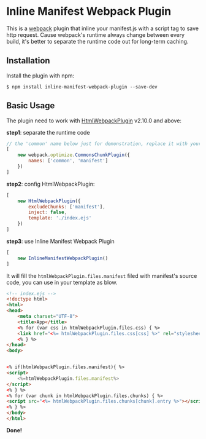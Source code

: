 Inline Manifest Webpack Plugin
===================

This is a [webpack](http://webpack.github.io/) plugin that inline your manifest.js with a script tag to save http request. Cause webpack's runtime always change between every build, it's better to separate the runtime code out for long-term caching.


Installation
------------
Install the plugin with npm:
```shell
$ npm install inline-manifest-webpack-plugin --save-dev
```

Basic Usage
-----------

The plugin need to work with [HtmlWebpackPlugin](https://www.npmjs.com/package/html-webpack-plugin) v2.10.0 and above:

__step1__: separate the runtime code
```javascript
// the 'common' name below just for demonstration, replace it with yours
[
	new webpack.optimize.CommonsChunkPlugin({
		names: ['common', 'manifest']
	})
]
```
__step2__: config HtmlWebpackPlugin:
```javascript
[
	new HtmlWebpackPlugin({
		excludeChunks: ['manifest'],
		inject: false,
		template: './index.ejs'
	})
]
```

__step3__: use Inline Manifest Webpack Plugin
```javascript
[
	new InlineManifestWebpackPlugin()
]
```
It will fill the `htmlWebpackPlugin.files.manifest` filed with manifest's source code, you can use in your template as blow.

```html
<!-- index.ejs -->
<!doctype html>
<html>
<head>
	<meta charset="UTF-8">
	<title>App</title>
	<% for (var css in htmlWebpackPlugin.files.css) { %>
	<link href="<%= htmlWebpackPlugin.files.css[css] %>" rel="stylesheet">
	<% } %>
</head>
<body>


<% if(htmlWebpackPlugin.files.manifest){ %>
<script>
	<%=htmlWebpackPlugin.files.manifest%>
</script>
<% } %>
<% for (var chunk in htmlWebpackPlugin.files.chunks) { %>
<script src="<%= htmlWebpackPlugin.files.chunks[chunk].entry %>"></script>
<% } %>
</body>
</html>
```
__Done!__
